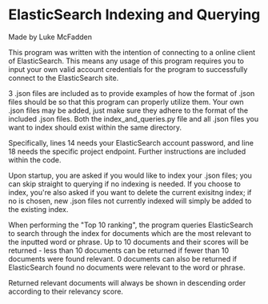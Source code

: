 # ElasticSearch Indexing and Querying
 Made by Luke McFadden
 
This program was written with the intention of connecting to a online client of ElasticSearch. This means any usage of this program requires you to input your own valid account credentials for the program to successfully connect to the ElasticSearch site. 

3 .json files are included as to provide examples of how the format of .json files should be so that this program can properly utilize them. Your own .json files may be added, just make sure they adhere to the format of the included .json files. Both the index_and_queries.py file and all .json files you want to index should exist within the same directory.
 
Specifically, lines 14 needs your ElasticSearch account password, and line 18 needs the specific project endpoint. Further instructions are included within the code.
 
Upon startup, you are asked if you would like to index your .json files; you can skip straight to querying if no indexing is needed. If you choose to index, you're also asked if you want to delete the current exisitng index; if no is chosen, new .json files not currently indexed will simply be added to the existing index. 
 
When performing the "Top 10 ranking", the program queries ElasticSearch to search through the index for documents which are the most relevant to the inputted word or phrase. 
Up to 10 documents and their scores will be returned - less than 10 documents can be returned if fewer than 10 documents were found relevant. 0 documents can also be returned if ElasticSearch found no documents were relevant to the word or phrase.

Returned relevant documents will always be shown in descending order according to their relevancy score.  
